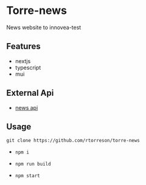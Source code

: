 
# Torre-news
News website to innovea-test

## Features

- nextjs
- typescript
- mui

## External Api

- [news api](https://newsapi.org/)


## Usage

``git clone https://github.com/rtorreson/torre-news``

- ``npm i``

- ``npm run build``

- ``npm start``